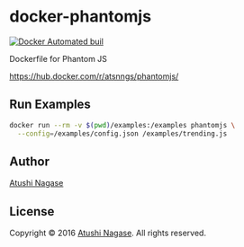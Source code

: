 docker-phantomjs
================

[![Docker Automated buil](https://img.shields.io/docker/automated/atsnngs/phantomjs.svg?maxAge=2592000)](https://hub.docker.com/r/atsnngs/phantomjs/)

Dockerfile for Phantom JS

https://hub.docker.com/r/atsnngs/phantomjs/

Run Examples
------------

```sh
docker run --rm -v $(pwd)/examples:/examples phantomjs \
  --config=/examples/config.json /examples/trending.js
```

Author
------

[Atushi Nagase]

License
-------

Copyright &copy; 2016 [Atushi Nagase]. All rights reserved.

[Atushi Nagase]: http://ngs.io/
